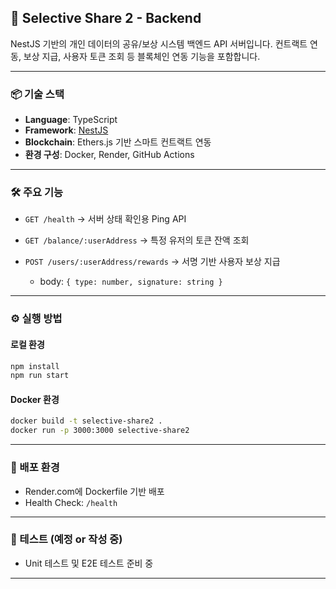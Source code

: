 ## 🧠 Selective Share 2 - Backend

NestJS 기반의 개인 데이터의 공유/보상 시스템 백엔드 API 서버입니다.
컨트랙트 연동, 보상 지급, 사용자 토큰 조회 등 블록체인 연동 기능을 포함합니다.

---

### 📦 기술 스택

* **Language**: TypeScript
* **Framework**: [NestJS](https://nestjs.com/)
* **Blockchain**: Ethers.js 기반 스마트 컨트랙트 연동
* **환경 구성**: Docker, Render, GitHub Actions

---

### 🛠 주요 기능

* `GET /health`
  → 서버 상태 확인용 Ping API

* `GET /balance/:userAddress`
  → 특정 유저의 토큰 잔액 조회

* `POST /users/:userAddress/rewards`
  → 서명 기반 사용자 보상 지급

  * body: `{ type: number, signature: string }`

---

### ⚙️ 실행 방법

#### 로컬 환경

```bash
npm install
npm run start
```

#### Docker 환경

```bash
docker build -t selective-share2 .
docker run -p 3000:3000 selective-share2
```

---

### 🚀 배포 환경

* Render.com에 Dockerfile 기반 배포
* Health Check: `/health`

---

### 🧪 테스트 (예정 or 작성 중)

* Unit 테스트 및 E2E 테스트 준비 중

---
